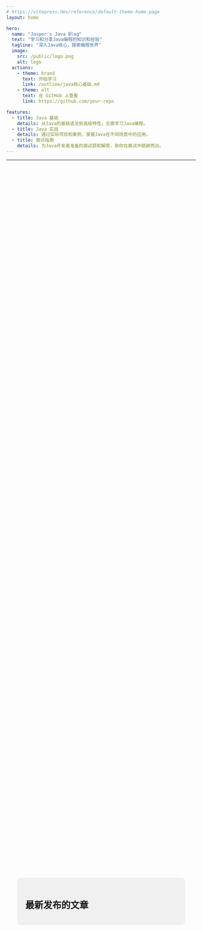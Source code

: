 ```yaml
---
# https://vitepress.dev/reference/default-theme-home-page
layout: home

hero:
  name: "Jasper's Java Blog"
  text: "学习和分享Java编程的知识和经验"
  tagline: "深入Java核心，探索编程世界"
  image:
    src: /public/logo.png
    alt: logo
  actions:
    - theme: brand
      text: 开始学习
      link: /outline/java核心基础.md
    - theme: alt
      text: 在 GitHub 上查看
      link: https://github.com/your-repo

features:
  - title: Java 基础
    details: 从Java的基础语法到高级特性，全面学习Java编程。
  - title: Java 实战
    details: 通过实际项目和案例，掌握Java在不同场景中的应用。
  - title: 面试指南
    details: 为Java开发者准备的面试题和解答，助你在面试中脱颖而出。
---
```


--- 

<div class="latest-md-files">
  <div class="card">
    <h1>最新发布的文章</h1>
    <ul>
      <!-- <li v-for="file in files" :key="file">
        <a :href="`/${file}`">{{ file }}</a>
      </li> -->
    </ul>
  </div>
</div>

<style>
:root {
  --vp-home-hero-name-color: transparent;
  --vp-home-hero-name-background: -webkit-linear-gradient(120deg, #bd34fe 30%, #41d1ff);

  --vp-home-hero-image-background-image: linear-gradient(-45deg, #bd34fe 50%, #47caff 50%);
  --vp-home-hero-image-filter: blur(44px);
}

@media (min-width: 640px) {
  :root {
    --vp-home-hero-image-filter: blur(56px);
  }
}

@media (min-width: 960px) {
  :root {
    --vp-home-hero-image-filter: blur(68px);
  }
}
.latest-md-files {
  display: flex;
  justify-content: center;
  align-items: center;
  height: 100%;
}

.card {
  padding: 20px;
  background-color: #f0f0f0;
  border-radius: 8px;
  box-shadow: 0 2px 4px rgba(0, 0, 0, 0.1);
  max-width: 80%; /* 设置卡片最大宽度 */
  width: 1000px
}

h1 {
  font-size: 24px;
  margin-bottom: 10px;
}

ul {
  list-style-type: none;
  padding: 0;
}

li {
  margin: 5px 0;
}
</style>
